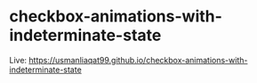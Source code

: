 # checkbox-animations-with-indeterminate-state

Live:  https://usmanliaqat99.github.io/checkbox-animations-with-indeterminate-state
